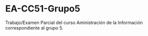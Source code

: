 # EA-CC51-Grupo5
 Trabajo/Examen Parcial del curso Aministración de la Información correspondiente al grupo 5.
